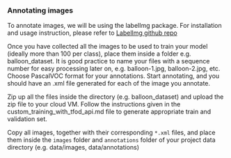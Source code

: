 ### Annotating images 

To annotate images, we will be using the labelImg package. For installation and usage instruction, please refer to [LabelImg github repo](https://github.com/tzutalin/labelImg)

Once you have collected all the images to be used to train your model (ideally more than 100 per class), place them inside a folder e.g. balloon_dataset. It is good practice to name your files with a sequence number for easy processing later on, e.g. balloon-1.jpg, balloon-2.jpg, etc. Choose PascalVOC format for your annotations. Start annotating, and you should have an .xml file generated for each of the image you annotate. 

Zip up all the files inside the directory (e.g. balloon_dataset) and upload the zip file to your cloud VM. Follow the instructions given in the custom_training_with_tfod_api.md file to generate appropriate train and validation set.

Copy all images, together with their corresponding `*.xml` files, and place them inside the ``images`` folder and ``annotations`` folder of your project data directory (e.g. data/images, data/annotations)
